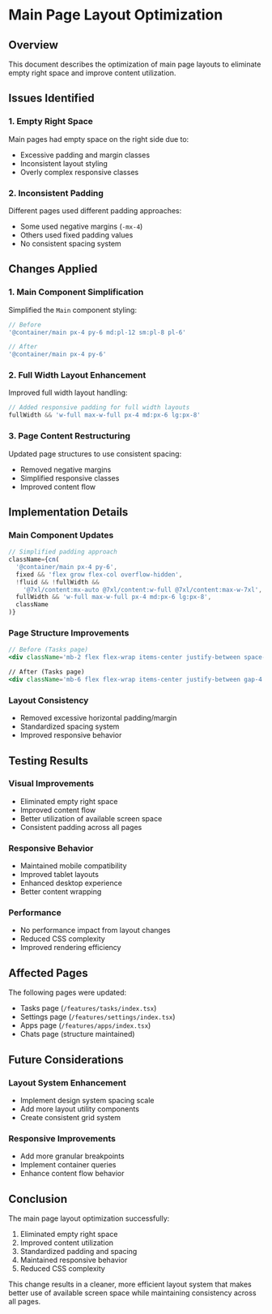 # Main Page Layout Optimization

## Overview
This document describes the optimization of main page layouts to eliminate empty right space and improve content utilization.

## Issues Identified

### 1. Empty Right Space
Main pages had empty space on the right side due to:
- Excessive padding and margin classes
- Inconsistent layout styling
- Overly complex responsive classes

### 2. Inconsistent Padding
Different pages used different padding approaches:
- Some used negative margins (`-mx-4`)
- Others used fixed padding values
- No consistent spacing system

## Changes Applied

### 1. Main Component Simplification
Simplified the `Main` component styling:
```jsx
// Before
'@container/main px-4 py-6 md:pl-12 sm:pl-8 pl-6'

// After
'@container/main px-4 py-6'
```

### 2. Full Width Layout Enhancement
Improved full width layout handling:
```jsx
// Added responsive padding for full width layouts
fullWidth && 'w-full max-w-full px-4 md:px-6 lg:px-8'
```

### 3. Page Content Restructuring
Updated page structures to use consistent spacing:
- Removed negative margins
- Simplified responsive classes
- Improved content flow

## Implementation Details

### Main Component Updates
```jsx
// Simplified padding approach
className={cn(
  '@container/main px-4 py-6',
  fixed && 'flex grow flex-col overflow-hidden',
  !fluid && !fullWidth &&
    '@7xl/content:mx-auto @7xl/content:w-full @7xl/content:max-w-7xl',
  fullWidth && 'w-full max-w-full px-4 md:px-6 lg:px-8',
  className
)}
```

### Page Structure Improvements
```jsx
// Before (Tasks page)
<div className='mb-2 flex flex-wrap items-center justify-between space-y-2 gap-x-4'>

// After (Tasks page)
<div className='mb-6 flex flex-wrap items-center justify-between gap-4'>
```

### Layout Consistency
- Removed excessive horizontal padding/margin
- Standardized spacing system
- Improved responsive behavior

## Testing Results

### Visual Improvements
- Eliminated empty right space
- Improved content flow
- Better utilization of available screen space
- Consistent padding across all pages

### Responsive Behavior
- Maintained mobile compatibility
- Improved tablet layouts
- Enhanced desktop experience
- Better content wrapping

### Performance
- No performance impact from layout changes
- Reduced CSS complexity
- Improved rendering efficiency

## Affected Pages

The following pages were updated:
- Tasks page (`/features/tasks/index.tsx`)
- Settings page (`/features/settings/index.tsx`)
- Apps page (`/features/apps/index.tsx`)
- Chats page (structure maintained)

## Future Considerations

### Layout System Enhancement
- Implement design system spacing scale
- Add more layout utility components
- Create consistent grid system

### Responsive Improvements
- Add more granular breakpoints
- Implement container queries
- Enhance content flow behavior

## Conclusion

The main page layout optimization successfully:
1. Eliminated empty right space
2. Improved content utilization
3. Standardized padding and spacing
4. Maintained responsive behavior
5. Reduced CSS complexity

This change results in a cleaner, more efficient layout system that makes better use of available screen space while maintaining consistency across all pages.